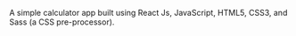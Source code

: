 A simple calculator app built using React Js, JavaScript, HTML5, CSS3, and Sass (a CSS pre-processor).
